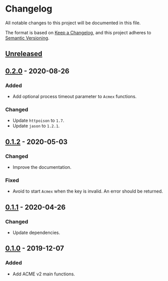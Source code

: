 # Changelog
All notable changes to this project will be documented in this file.

The format is based on [Keep a Changelog](https://keepachangelog.com/en/1.0.0/),
and this project adheres to [Semantic Versioning](https://semver.org/spec/v2.0.0.html).

## [Unreleased]

## [0.2.0] - 2020-08-26
### Added
- Add optional process timeout parameter to `Acmex` functions.

### Changed
- Update `httpoison` to `1.7`.
- Update `jason` to `1.2.1`.

## [0.1.2] - 2020-05-03
### Changed
- Improve the documentation.

### Fixed
- Avoid to start `Acmex` when the key is invalid. An error should be returned.

## [0.1.1] - 2020-04-26
### Changed
- Update dependencies.

## [0.1.0] - 2019-12-07
### Added
- Add ACME v2 main functions.

[Unreleased]: https://github.com/sergioaugrod/acmex/compare/v0.2.0...HEAD
[0.2.0]: https://github.com/sergioaugrod/acmex/compare/v0.1.2...v0.2.0
[0.1.2]: https://github.com/sergioaugrod/acmex/compare/v0.1.1...v0.1.2
[0.1.1]: https://github.com/sergioaugrod/acmex/compare/v0.1.0...v0.1.1
[0.1.0]: https://github.com/sergioaugrod/acmex/releases/tag/v0.1.0

